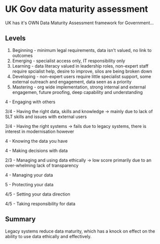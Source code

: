 # UK Gov data maturity assessment

UK has it's OWN Data Maturity Assessment framework for Government...

## Levels
1. Beginning - minimum legal requirements, data isn't valued, no link to outcomes
2. Emerging - specialist access only, IT responsibility only
3. Learning - data literacy valued in leadership roles, non-expert staff require spcialist help, desire to improve, silos are being broken down
4. Developing - non-expert users require little specialist support, some external outreach and engagement, data seen as a priority
5. Mastering - org wide implementation, strong internal and external engagemen, future proofing, deep capability and understanding

4   - Engaging with others

3/4 - Having the right data, skills and knowledge -> mainly due to lack of SLT skills and issues with external users

3/4 - Having the right systems -> fails due to legacy systems, there is interest in modernisation however

4   - Knowing the data you have

4   - Making decisions with data

2/3 - Managing and using data ethically -> low score primarily due to an over-whelming lack of transparency

4   - Managing your data

5   - Protecting your data

4/5 - Setting your data direction

4/5 - Taking responsibility for data 

## Summary
Legacy systems reduce data maturity, which has a knock on effect on the ability to use data ethically and effectively. 


